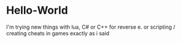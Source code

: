 # Hello-World
I'm trying new things with lua, C# or C++ for reverse e. or scripting / creating cheats in games
exactly as i said
